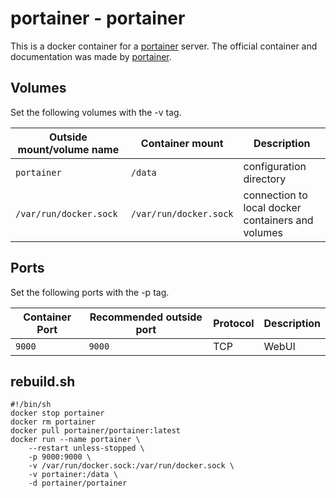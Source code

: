 # portainer - portainer

This is a docker container for a [portainer](../portainer.md) server.
The official container and documentation was made by [portainer](https://hub.docker.com/r/portainer/portainer).

## Volumes

Set the following volumes with the -v tag.

| Outside mount/volume name | Container mount        | Description                                       |
| ------------------------- | ---------------------- | ------------------------------------------------- |
| `portainer`               | `/data`                | configuration directory                           |
| `/var/run/docker.sock`    | `/var/run/docker.sock` | connection to local docker containers and volumes |

## Ports

Set the following ports with the -p tag.

| Container Port | Recommended outside port | Protocol | Description |
| -------------- | ------------------------ | -------- | ----------- |
| `9000`         | `9000`                   | TCP      | WebUI       |

## rebuild.sh

```shell
#!/bin/sh
docker stop portainer
docker rm portainer
docker pull portainer/portainer:latest
docker run --name portainer \
    --restart unless-stopped \
    -p 9000:9000 \
    -v /var/run/docker.sock:/var/run/docker.sock \
    -v portainer:/data \
    -d portainer/portainer
```
